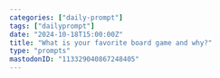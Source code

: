 ```yaml
---
categories: ["daily-prompt"]
tags: ["dailyprompt"]
date: "2024-10-18T15:00:00Z"
title: "What is your favorite board game and why?"
type: "prompts"
mastodonID: "113329040867248405"
---
```

